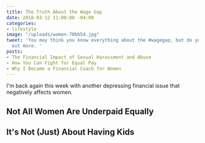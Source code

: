 ```yaml
---
title: The Truth About the Wage Gap
date: 2018-03-12 11:00:00 -04:00
categories:
- lifestyle
image: "/uploads/women-70bb54.jpg"
tweet: 'You may think you know everything about the #wagegap, but do you really? Find
  out more. '
posts:
- The Financial Impact of Sexual Harassment and Abuse
- How You Can Fight for Equal Pay
- Why I Became a Financial Coach for Women
---
```


I'm back again this week with another depressing financial issue that negatively affects women.

## Not All Women Are Underpaid Equally

## It's Not (Just) About Having Kids
